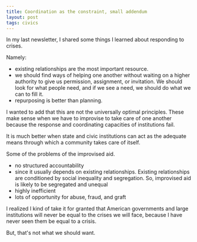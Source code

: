 ```yaml
---
title: Coordination as the constraint, small addendum
layout: post
tags: civics
---
```


In my last newsletter, I shared some things I learned about responding to crises.

Namely:

* existing relationships are the most important resource.
* we should find ways of helping one another without waiting on a higher authority to give us permission, assignment, or invitation. We should look for what people need, and if we see a need, we should do what we can to fill it.
* repurposing is better than planning.

I wanted to add that this are not the universally optimal principles. These make sense when we have to improvise to take care of one another because the response and coordinating capacities of institutions fail.

It is much better when state and civic institutions can act as the adequate means through which a community takes care of itself.

Some of the problems of the improvised aid.

* no structured accountability
* since it usually depends on existing relationships. Existing relationships are conditioned by social inequality and segregation. So, improvised aid is likely to be segregated and unequal
* highly inefficient
* lots of opportunity for abuse, fraud, and graft

I realized I kind of take it for granted that American governments and large institutions will never be equal to the crises we will face, because I have never seen them be equal to a crisis.

But, that's not what we should want.
